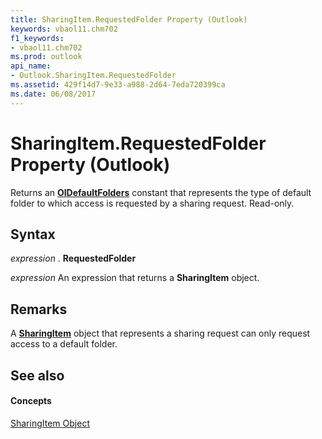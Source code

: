 ```yaml
---
title: SharingItem.RequestedFolder Property (Outlook)
keywords: vbaol11.chm702
f1_keywords:
- vbaol11.chm702
ms.prod: outlook
api_name:
- Outlook.SharingItem.RequestedFolder
ms.assetid: 429f14d7-9e33-a988-2d64-7eda720399ca
ms.date: 06/08/2017
---
```



# SharingItem.RequestedFolder Property (Outlook)

Returns an  **[OlDefaultFolders](Outlook.OlDefaultFolders.md)** constant that represents the type of default folder to which access is requested by a sharing request. Read-only.


## Syntax

 _expression_ . **RequestedFolder**

 _expression_ An expression that returns a **SharingItem** object.


## Remarks

A  **[SharingItem](Outlook.SharingItem.md)** object that represents a sharing request can only request access to a default folder.


## See also


#### Concepts


[SharingItem Object](Outlook.SharingItem.md)

